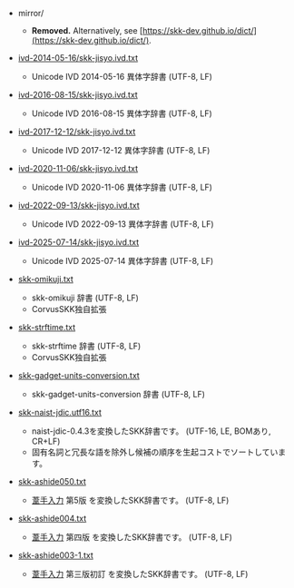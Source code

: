 * mirror/

  * **Removed.** Alternatively, see [https://skk-dev.github.io/dict/](https://skk-dev.github.io/dict/).

* [ivd-2014-05-16/skk-jisyo.ivd.txt](ivd-2014-05-16/skk-jisyo.ivd.txt)

  * Unicode IVD 2014-05-16 異体字辞書 (UTF-8, LF)

* [ivd-2016-08-15/skk-jisyo.ivd.txt](ivd-2016-08-15/skk-jisyo.ivd.txt)

  * Unicode IVD 2016-08-15 異体字辞書 (UTF-8, LF)

* [ivd-2017-12-12/skk-jisyo.ivd.txt](ivd-2017-12-12/skk-jisyo.ivd.txt)

  * Unicode IVD 2017-12-12 異体字辞書 (UTF-8, LF)

* [ivd-2020-11-06/skk-jisyo.ivd.txt](ivd-2020-11-06/skk-jisyo.ivd.txt)

  * Unicode IVD 2020-11-06 異体字辞書 (UTF-8, LF)

* [ivd-2022-09-13/skk-jisyo.ivd.txt](ivd-2022-09-13/skk-jisyo.ivd.txt)

  * Unicode IVD 2022-09-13 異体字辞書 (UTF-8, LF)

* [ivd-2025-07-14/skk-jisyo.ivd.txt](ivd-2025-07-14/skk-jisyo.ivd.txt)

  * Unicode IVD 2025-07-14 異体字辞書 (UTF-8, LF)

* [skk-omikuji.txt](skk-omikuji.txt)

  * skk-omikuji 辞書 (UTF-8, LF)
  * CorvusSKK独自拡張

* [skk-strftime.txt](skk-strftime.txt)

  * skk-strftime 辞書 (UTF-8, LF)
  * CorvusSKK独自拡張

* [skk-gadget-units-conversion.txt](skk-gadget-units-conversion.txt)

  * skk-gadget-units-conversion 辞書 (UTF-8, LF)

* [skk-naist-jdic.utf16.txt](skk-naist-jdic.utf16.txt)

  * naist-jdic-0.4.3を変換したSKK辞書です。 (UTF-16, LE, BOMあり, CR+LF)
  * 固有名詞と冗長な語を除外し候補の順序を生起コストでソートしています。

* [skk-ashide050.txt](skk-ashide050.txt)

  * [葦手入力](https://ashide.otodo.net/) 第5版 を変換したSKK辞書です。 (UTF-8, LF)

* [skk-ashide004.txt](skk-ashide004.txt)

  * [葦手入力](https://ashide.otodo.net/) 第四版 を変換したSKK辞書です。 (UTF-8, LF)

* [skk-ashide003-1.txt](skk-ashide003-1.txt)

  * [葦手入力](https://ashide.otodo.net/) 第三版初訂 を変換したSKK辞書です。 (UTF-8, LF)
